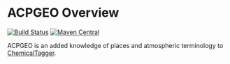 # ACPGEO Overview
[![Build Status](https://travis-ci.org/BlueObelisk/acpgeo.svg?branch=master)](https://travis-ci.org/BlueObelisk/acpgeo) [![Maven Central](https://maven-badges.herokuapp.com/maven-central/uk.ac.cam.ch.wwmm/acpgeo/badge.svg)](https://maven-badges.herokuapp.com/maven-central/uk.ac.cam.ch.wwmm/acpgeo)

ACPGEO is an added knowledge of places and atmospheric terminology to [ChemicalTagger](http://chemicaltagger.ch.cam.ac.uk/).
